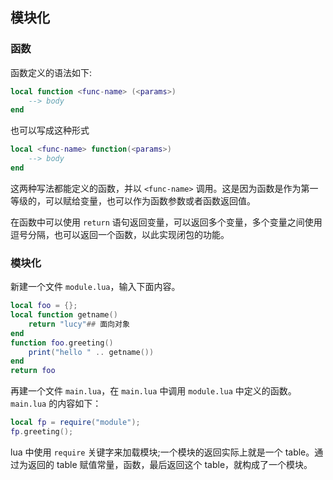 ## 模块化

### 函数

函数定义的语法如下:

```lua
local function <func-name> (<params>) 
    --> body
end
```

也可以写成这种形式

```lua
local <func-name> function(<params>)
    --> body
end
```

这两种写法都能定义的函数，并以 `<func-name>` 调用。这是因为函数是作为第一等级的，可以赋给变量，也可以作为函数参数或者函数返回值。

在函数中可以使用 `return` 语句返回变量，可以返回多个变量，多个变量之间使用逗号分隔，也可以返回一个函数，以此实现闭包的功能。

### 模块化

新建一个文件 `module.lua`，输入下面内容。

```lua
local foo = {};
local function getname() 
    return "lucy"## 面向对象
end
function foo.greeting() 
    print("hello " .. getname())
end
return foo
```

再建一个文件 `main.lua`，在 `main.lua` 中调用 `module.lua` 中定义的函数。`main.lua` 的内容如下：

```lua
local fp = require("module");
fp.greeting();
```

lua 中使用 `require` 关键字来加载模块;一个模块的返回实际上就是一个 table。通过为返回的 table 赋值常量，函数，最后返回这个 table，就构成了一个模块。
